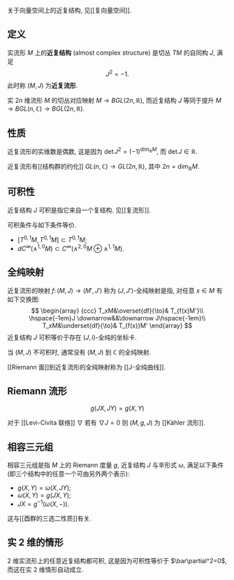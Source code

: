 
关于向量空间上的近复结构, 见[[复向量空间]].

## 定义

实流形 $M$ 上的**近复结构** (almost complex structure) 是切丛 $TM$ 的自同构 $J$, 满足
$$
J^2 = -1.
$$
此时称 $(M,J)$ 为**近复流形**.

实 $2n$ 维流形 $M$ 的切丛对应映射 $M \to BGL(2n,\mathbb{R})$, 而近复结构 $J$ 等同于提升 $M\to BGL(n,\mathbb{C}) \to BGL(2n,\mathbb{R})$.

## 性质

近复流形的实维数是偶数, 这是因为 $\det J^2 = (-1)^{\dim_{\mathbb{R}} M}$, 而 $\det J\in\mathbb{R}$.

近复流形有[[结构群的约化]] $GL(n,\mathbb{C})\to GL(2n,\mathbb{R})$, 其中 $2n=\dim_{\mathbb{R}} M$.

## 可积性

近复结构 $J$ 可积是指它来自一个复结构. 见[[复流形]].

可积条件与如下条件等价.

- $[T^{0,1}M,T^{0,1}M]\subset T^{0,1}M$;
- $d C^\infty (\wedge^{1,0}M) \subset C^\infty (\wedge^{2,0}M\oplus \wedge^{1,1}M)$.

## 全纯映射

近复流形的映射 $f\colon (M,J)\to (M',J')$ 称为 $(J,J')$-全纯映射是指, 对任意 $x\in M$ 有如下交换图:
$$
\begin{array}
	{ccc}
	T_xM&\overset{df}{\to}& T_{f(x)M'}\\
	\hspace{-1em}J \downarrow&&\downarrow J\hspace{-1em}\\
	T_xM&\underset{df}{\to}& T_{f(x)}M'
\end{array}
$$
近复结构 $J$ 可积等价于存在 $(J,i)$-全纯的坐标卡.

当 $(M,J)$ 不可积时, 通常没有 $(M,J)$ 到 $\mathbb{C}$ 的全纯映射.

[[Riemann 面]]到近复流形的全纯映射称为 [[J-全纯曲线]].

## Riemann 流形

$$
g(JX,JY)=g(X,Y)
$$

对于 [[Levi-Civita 联络]] $\nabla$ 若有 $\nabla J = 0$ 则 $(M,g,J)$ 为 [[Kähler 流形]].

## 相容三元组

相容三元组是指 $M$ 上的 Riemann 度量 $g$, 近复结构 $J$ 与辛形式 $\omega$, 满足以下条件 (即三个结构中的任意一个可由另外两个表示):

- $g(X,Y)=\omega(X,JY)$;
- $\omega(X,Y)=g(JX,Y)$;
- $JX=g^{-1}(\omega(X,-))$.

这与[[酉群的三选二性质]]有关.

## 实 2 维的情形

$2$ 维实流形上的任意近复结构都可积, 这是因为可积性等价于 $\bar\partial^2=0$, 而这在实 $2$ 维情形自动成立.